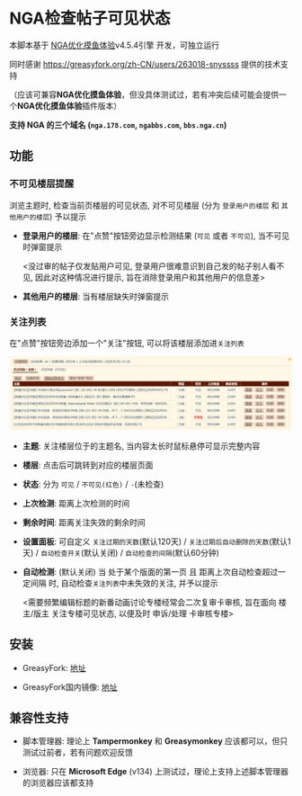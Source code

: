 # NGA检查帖子可见状态

本脚本基于 [NGA优化摸鱼体验](https://github.com/kisshang1993/NGA-BBS-Script)v4.5.4引擎 开发，可独立运行

同时感谢 https://greasyfork.org/zh-CN/users/263018-snyssss 提供的技术支持

（应该可兼容**NGA优化摸鱼体验**，但没具体测试过，若有冲突后续可能会提供一个**NGA优化摸鱼体验**插件版本）

**支持 NGA 的三个域名 (`nga.178.com`, `ngabbs.com`, `bbs.nga.cn`)**

## 功能

### 不可见楼层提醒

浏览主题时, 检查当前页楼层的可见状态, 对不可见楼层 (分为 `登录用户的楼层` 和 `其他用户的楼层`) 予以提示

- **登录用户的楼层**: 在"点赞"按钮旁边显示检测结果 (`可见` 或者 `不可见`), 当不可见时弹窗提示
  
  <没过审的帖子仅发贴用户可见, 登录用户很难意识到自己发的帖子别人看不见, 因此对这种情况进行提示, 旨在消除登录用户和其他用户的信息差>

- **其他用户的楼层**: 当有楼层缺失时弹窗提示

### 关注列表

在"点赞"按钮旁边添加一个"关注"按钮, 可以将该楼层添加进`关注列表`

![关注列表](https://raw.githubusercontent.com/stone5265/GreasyFork-NGA-Check-Post-Status/refs/heads/master/figs/watchlist.png)

- **主题**: 关注楼层位于的主题名, 当内容太长时鼠标悬停可显示完整内容

- **楼层**: 点击后可跳转到对应的楼层页面

- **状态**: 分为 `可见` / `不可见(红色)` / `-`(未检查)

- **上次检测**: 距离上次检测的时间

- **剩余时间**: 距离关注失效的剩余时间

- **设置面板**: 可自定义 `关注过期的天数`(默认120天) / `关注过期后自动删除的天数`(默认1天) / `自动检查开关`(默认关闭) / `自动检查的间隔`(默认60分钟)

- **自动检测**: (默认关闭) 当 处于某个版面的第一页 且 距离上次自动检查超过一定间隔 时, 自动检查`关注列表`中未失效的关注, 并予以提示

  <需要频繁编辑标题的新番动画讨论专楼经常会二次复审卡审核, 旨在面向 楼主/版主 关注专楼可见状态, 以便及时 申诉/处理 卡审核专楼>

## 安装

- GreasyFork: [地址](https://greasyfork.org/zh-CN/scripts/531676-nga%E6%A3%80%E6%9F%A5%E5%B8%96%E5%AD%90%E5%8F%AF%E8%A7%81%E7%8A%B6%E6%80%81)

- GreasyFork国内镜像: [地址](https://greasyfork.dpdns.org/zh-CN/scripts/531676-nga%E6%A3%80%E6%9F%A5%E5%B8%96%E5%AD%90%E5%8F%AF%E8%A7%81%E7%8A%B6%E6%80%81)

## 兼容性支持

- 脚本管理器: 理论上 **Tampermonkey** 和 **Greasymonkey** 应该都可以，但只测试过前者，若有问题欢迎反馈

- 浏览器: 只在 **Microsoft Edge** (v134) 上测试过，理论上支持上述脚本管理器的浏览器应该都支持